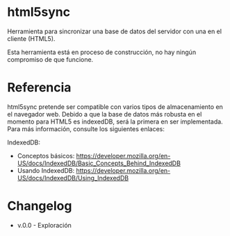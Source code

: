 html5sync
=========

Herramienta para sincronizar una base de datos del servidor con una en el cliente (HTML5).

Esta herramienta está en proceso de construcción, no hay ningún compromiso de que funcione.


Referencia
=========

html5sync pretende ser compatible con varios tipos de almacenamiento en el navegador web. Debido a que la base de datos más robusta en el momento para HTML5 es indexedDB, será la primera en ser implementada. Para más información, consulte los siguientes enlaces:

IndexedDB:
* Conceptos básicos: https://developer.mozilla.org/en-US/docs/IndexedDB/Basic_Concepts_Behind_IndexedDB
* Usando IndexedDB: https://developer.mozilla.org/en-US/docs/IndexedDB/Using_IndexedDB


Changelog
=========

* v.0.0 - Exploración